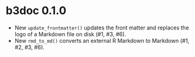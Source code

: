 # b3doc 0.1.0

* New `update_frontmatter()` updates the front matter and replaces the logo of a Markdown file on disk (#1, #3, #6).
* New `rmd_to_md()` converts an external R Markdown to Markdown (#1, #2, #3, #6).
